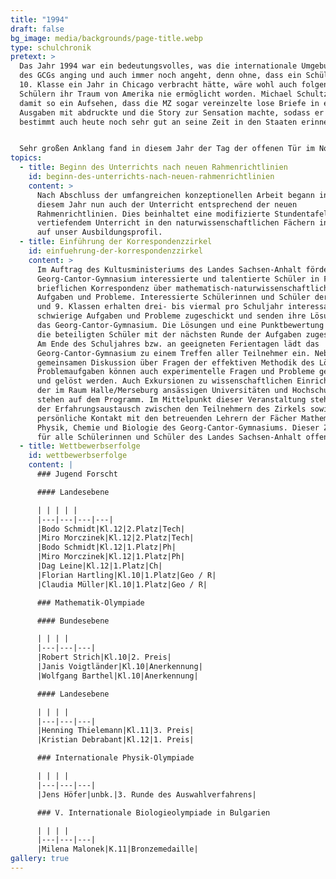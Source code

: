 ```yaml
---
title: "1994"
draft: false
bg_image: media/backgrounds/page-title.webp
type: schulchronik
pretext: >
  Das Jahr 1994 war ein bedeutungsvolles, was die internationale Umgebung
  des GCGs anging und auch immer noch angeht, denn ohne, dass ein Schüler der
  10. Klasse ein Jahr in Chicago verbracht hätte, wäre wohl auch folgenden
  Schülern ihr Traum von Amerika nie ermöglicht worden. Michael Schultz erregte
  damit so ein Aufsehen, dass die MZ sogar vereinzelte lose Briefe in einigen
  Ausgaben mit abdruckte und die Story zur Sensation machte, sodass er sich
  bestimmt auch heute noch sehr gut an seine Zeit in den Staaten erinnern kann.


  Sehr großen Anklang fand in diesem Jahr der Tag der offenen Tür im November, bei dem sich Eltern und Schüler der zukünftigen fünften Klassen informieren und anmelden konnten. Dabei beeindruckten vor allem die technische Ausstattung und Belege über zahlreiche Preise in Schülerwettbewerben.
topics:
  - title: Beginn des Unterrichts nach neuen Rahmenrichtlinien
    id: beginn-des-unterrichts-nach-neuen-rahmenrichtlinien
    content: >
      Nach Abschluss der umfangreichen konzeptionellen Arbeit begann in
      diesem Jahr nun auch der Unterricht entsprechend der neuen
      Rahmenrichtlinien. Dies beinhaltet eine modifizierte Stundentafel mit
      vertiefendem Unterricht in den naturwissenschaftlichen Fächern in Bezug
      auf unser Ausbildungsprofil.
  - title: Einführung der Korrespondenzzirkel
    id: einfuehrung-der-korrespondenzzirkel
    content: >
      Im Auftrag des Kultusministeriums des Landes Sachsen-Anhalt fördert das
      Georg-Cantor-Gymnasium interessierte und talentierte Schüler in Form einer
      brieflichen Korrespondenz über mathematisch-naturwissenschaftliche
      Aufgaben und Probleme. Interessierte Schülerinnen und Schüler der 7., 8.
      und 9. Klassen erhalten drei- bis viermal pro Schuljahr interessante und
      schwierige Aufgaben und Probleme zugeschickt und senden ihre Lösungen an
      das Georg-Cantor-Gymnasium. Die Lösungen und eine Punktbewertung erhalten
      die beteiligten Schüler mit der nächsten Runde der Aufgaben zugeschickt.
      Am Ende des Schuljahres bzw. an geeigneten Ferientagen lädt das
      Georg-Cantor-Gymnasium zu einem Treffen aller Teilnehmer ein. Neben der
      gemeinsamen Diskussion über Fragen der effektiven Methodik des Lösens von
      Problemaufgaben können auch experimentelle Fragen und Probleme gestellt
      und gelöst werden. Auch Exkursionen zu wissenschaftlichen Einrichtungen
      der im Raum Halle/Merseburg ansässigen Universitäten und Hochschulen
      stehen auf dem Programm. Im Mittelpunkt dieser Veranstaltung steht jedoch
      der Erfahrungsaustausch zwischen den Teilnehmern des Zirkels sowie der
      persönliche Kontakt mit den betreuenden Lehrern der Fächer Mathematik,
      Physik, Chemie und Biologie des Georg-Cantor-Gymnasiums. Dieser Zirkel ist
      für alle Schülerinnen und Schüler des Landes Sachsen-Anhalt offen.
  - title: Wettbewerbserfolge
    id: wettbewerbserfolge
    content: |
      ### Jugend Forscht

      #### Landesebene

      | | | | |
      |---|---|---|---|
      |Bodo Schmidt|Kl.12|2.Platz|Tech|
      |Miro Morczinek|Kl.12|2.Platz|Tech|
      |Bodo Schmidt|Kl.12|1.Platz|Ph|
      |Miro Morczinek|Kl.12|1.Platz|Ph|
      |Dag Leine|Kl.12|1.Platz|Ch|
      |Florian Hartling|Kl.10|1.Platz|Geo / R|
      |Claudia Müller|Kl.10|1.Platz|Geo / R|

      ### Mathematik-Olympiade

      #### Bundesebene

      | | | |
      |---|---|---|
      |Robert Strich|Kl.10|2. Preis|
      |Janis Voigtländer|Kl.10|Anerkennung|
      |Wolfgang Barthel|Kl.10|Anerkennung|

      #### Landesebene

      | | | |
      |---|---|---|
      |Henning Thielemann|Kl.11|3. Preis|
      |Kristian Debrabant|Kl.12|1. Preis|

      ### Internationale Physik-Olympiade

      | | | |
      |---|---|---|
      |Jens Höfer|unbk.|3. Runde des Auswahlverfahrens|

      ### V. Internationale Biologieolympiade in Bulgarien

      | | | |
      |---|---|---|
      |Milena Malonek|K.11|Bronzemedaille|
gallery: true
---
```




